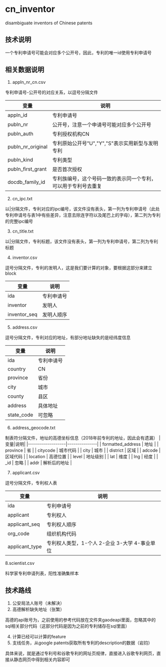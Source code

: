 # cn_inventor
disambiguate inventors of Chinese patents

## 技术说明

一个专利申请号可能会对应多个公开号，因此，专利的唯一id使用专利申请号

## 相关数据说明

1. appln_nr_cn.csv

专利申请号-公开号的对应关系，以逗号分隔文件

|变量|说明|
|-------------------|---------------|
|appln_id           |专利申请号|
|publn_nr           |公开号，注意一个申请号可能对应多个公开号|
|publn_auth         |专利授权机构CN|
|publn_nr_original|专利原始公开号"U","Y","S"表示实用新型与发明专利|
|publn_kind|专利类型|
|publn_first_grant|是否首次授权|
|docdb_family_id|专利族编号，这个号码一致的表示同一个专利，可以用于专利号去重复|

2. cn_ipc.txt
   
以|分隔文件，专利对应的ipc编号，该文件没有表头，第一列为专利申请号（此处专利申请号与表1中有些差异，注意去除连字符以及尾巴上的字母），第二列为专利的完整ipc编号

3. cn_title.txt

以|分隔文件，专利标题，该文件没有表头，第一列为专利申请号，第二列为专利标题

4. inventor.csv

逗号分隔文件，专利的发明人，这是我们要计算的对象，要根据这部分来建立block

|变量|说明|
|-------------------|---------------|
|ida           |专利申请号|
|inventor           |发明人|
|inventor_seq         |发明人顺序|

5. address.csv

逗号分隔文件，专利对应的地址，有部分地址缺失的是经纬度信息

|变量|说明|
|-------------------|---------------|
|ida           |专利申请号|
|country           |CN|
|province         |省份|
|city|城市|
|county|县区|
|address|具体地址|
|state_code|可忽略|

6. address_geocode.txt

制表符分隔文件，地址的高德坐标信息（2018年前专利的地址，因此会有遗漏）
|变量|说明|
|-------------------|---------------|
| formatted_address | 地址          | 
| province          | 省          |
| citycode          | 城市代码          |
| city              | 城市          |
| district          | 区域          |
| adcode            | 区域代码          |
| location          | 高德位置          |
| level             | 地址级别          |
| lat               | 维度        |
| lng               | 经度     |
| _id               | 忽略     |
| addr              | 解析后的地址 | 

7. applicant.csv

逗号分隔文件，专利权人表

|变量|说明|
|-------------------|---------------|
|ida           |专利申请号|
|applicant           |专利权人|
|applicant_seq         |专利权人顺序|
|org_code|组织机构代码|
|applicant_type|专利权人类型，1-个人 2-企业 3-大学 4-事业单位|

8.scientist.csv

科学家专利申请列表，阳性准确集样本

## 技术路线

1. 公安局法人账号（未解决）
2. 高德解析缺失地址（张繁）

高德的api账号为，之前使用的参考代码放在文件夹gaodeapi里面，忽略其中的sql相关部分代码（这部分代码是因为之前的专利储存在sql里面）

4. 计算已经可以计算的feature
5. 支线任务，从google patents获取所有专利的description的数据（岩钧）

具体来说，就是通过专利号和谷歌专利的网址页规律，直接进入谷歌专利网页，直接从静态网页中得到相关内容即可




